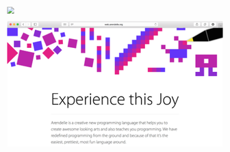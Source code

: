 [![](http://www.karyfoundation.org/developer/dead-repo/gitbadge.png)](http://www.karyfoundation.org/developer/dead-repo/)

![](Graphics/websiteScreenshot.png)
